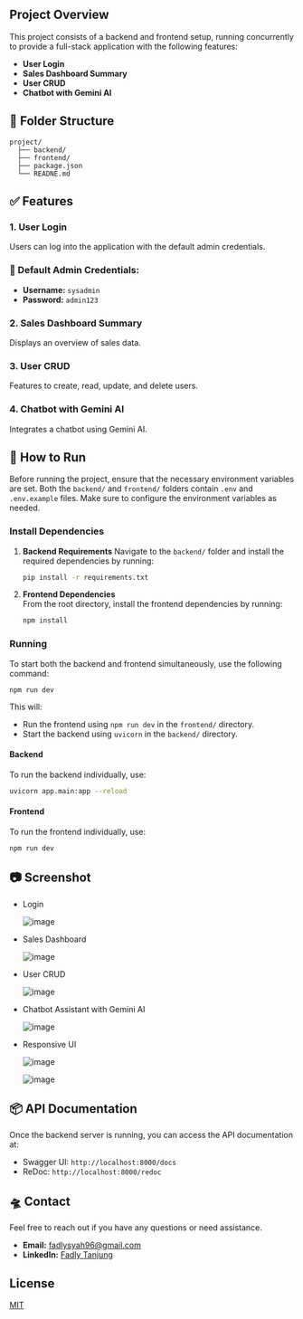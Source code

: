 ## Project Overview

This project consists of a backend and frontend setup, running concurrently to provide a full-stack application with the following features:

- **User Login**
- **Sales Dashboard Summary**
- **User CRUD**
- **Chatbot with Gemini AI**

## 📁 Folder Structure

```
project/
  ├── backend/
  ├── frontend/
  ├── package.json
  └── READNE.md
```


## ✅ Features

### 1. User Login
Users can log into the application with the default admin credentials.

### 🔐 Default Admin Credentials:
- **Username:** `sysadmin`
- **Password:** `admin123`

### 2. Sales Dashboard Summary
Displays an overview of sales data.

### 3. User CRUD
Features to create, read, update, and delete users.

### 4. Chatbot with Gemini AI
Integrates a chatbot using Gemini AI.


## 🚀 How to Run

Before running the project, ensure that the necessary environment variables are set. Both the `backend/` and `frontend/` folders contain `.env` and `.env.example` files. Make sure to configure the environment variables as needed.

### Install Dependencies

1. **Backend Requirements**
   Navigate to the `backend/` folder and install the required dependencies by running:

   ```bash
   pip install -r requirements.txt
   ```

2. **Frontend Dependencies**  
   From the root directory, install the frontend dependencies by running:

   ```bash
   npm install
   ```

### Running

To start both the backend and frontend simultaneously, use the following command:

```
npm run dev
```

This will:
- Run the frontend using `npm run dev` in the `frontend/` directory.
- Start the backend using `uvicorn` in the `backend/` directory.


#### Backend

To run the backend individually, use:

```bash
uvicorn app.main:app --reload
```


#### Frontend

To run the frontend individually, use:

```bash
npm run dev
```

## 📷 Screenshot

- Login
  
  ![image](https://github.com/user-attachments/assets/f34d5da7-6902-43c8-b60b-ba40969ecaba)

- Sales Dashboard
  
  ![image](https://github.com/user-attachments/assets/78d38905-1fe0-4397-a9a1-4e2005d6ef75)

- User CRUD

  ![image](https://github.com/user-attachments/assets/f1b02326-b85c-42ab-8534-ffcba8843a77)

- Chatbot Assistant with Gemini AI

  ![image](https://github.com/user-attachments/assets/627aaf6f-5f0d-49be-9dc0-1652c1ab1022)

- Responsive UI

  ![image](https://github.com/user-attachments/assets/92936baf-7849-4aca-a339-8f5987932e72)

  ![image](https://github.com/user-attachments/assets/8e49f798-0eb1-4121-9763-bde6e30859f3)






## 📦 API Documentation

Once the backend server is running, you can access the API documentation at:
- Swagger UI: `http://localhost:8000/docs`
- ReDoc: `http://localhost:8000/redoc`


## 🛸 Contact

Feel free to reach out if you have any questions or need assistance.

- **Email:** fadlysyah96@gmail.com
- **LinkedIn:** [Fadly Tanjung](https://linkedin.com/in/fadlytjg)

## License

[MIT](https://choosealicense.com/licenses/mit/)
